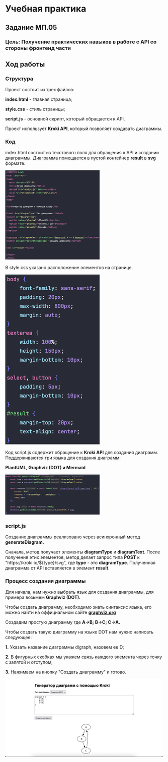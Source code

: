 # Учебная практика

## Задание МП.05

### Цель: Получение практических навыков в работе с API со стороны фронтенд части

## Ход работы

### Структура

<p>Проект состоит из трех файлов:</p>
<p><b>index.html</b> - главная страница;</p>
<p><b>style.css</b> - стиль страницы;</p>
<p><b>script.js</b> - основной скрипт, который обращается к API.</p>

<p>Проект использует <b>Kroki API</b>, который позволяет создавать диаграммы.</p>

### Код

<p>index.html состоит из текстового поля для обращения к API и создании диаграммы. Диаграмма помещается в пустой контейнер <b>result</b> в <b>svg</b> формате.</p>
<img src="/for_readme/index_code.png" alt="" width="300">
<p>В style.css указано расположение элементов на странице.</p>
<img src="/for_readme/style_code.png" alt="" width="300">
<p>Код script.js содержит обращение к <b>Kroki API</b> для создания диаграмм. Поддерживаются три языка для создания диаграмм:</p>
<p><b>PlantUML, Graphviz (DOT) и Mermaid</b></p>
<img src="/for_readme/script_code.png" alt="" width="300">

### script.js

<p>Создание диаграммы реализовано через асинхронный метод <b>generateDiagram.</b></p>
<p>Сначала, метод получает элементы <b>diagramType</b> и <b>diagramText</b>. После получения этих элементов, метод делает запрос типа <b>POST</b> к "https://kroki.io/${type}/svg", где <b>type</b> - это <b>diagramType</b>. Полученная диаграмма от API вставляется в элемент <b>result</b>.</p>

### Процесс создания диаграммы

<p>Для начала, нам нужно выбрать язык для создания диаграммы, для примера возьмем <b>Graphviz (DOT).</b></p>
<p>Чтобы создать диаграмму, необходимо знать синтаксис языка, его можно найти на оффициальном сайте <a href="http://graphviz.org"><b>graphviz.org</b></a></p>
<p>Создадим простую диаграмму где <b>A->B; B->C; C->A.</b></p>
<p>Чтобы создать такую диаграмму на языке DOT нам нужно написать следующее:</p>
<p><b>1.</b> Указать название диаграммы digraph, назовем ее D;</p>
<p><b>2.</b> В фигурных скобках мы укажем связь каждого элемента через точку с запятой и отступом;</p>
<p><b>3.</b> Нажимаем на кнопку "Создать диаграмму" и готово.</p>
<img src="/for_readme/result.png" alt="" width="500">
